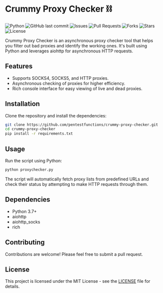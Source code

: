 # Crummy Proxy Checker ⛓️

![Python](https://img.shields.io/badge/python-v3.7+-blue.svg)
![GitHub last commit](https://img.shields.io/github/last-commit/pentestfunctions/crummy-proxy-checker)
![Issues](https://img.shields.io/github/issues/pentestfunctions/crummy-proxy-checker)
![Pull Requests](https://img.shields.io/github/issues-pr/pentestfunctions/crummy-proxy-checker)
![Forks](https://img.shields.io/github/forks/pentestfunctions/crummy-proxy-checker)
![Stars](https://img.shields.io/github/stars/pentestfunctions/crummy-proxy-checker)
![License](https://img.shields.io/github/license/pentestfunctions/crummy-proxy-checker)

Crummy Proxy Checker is an asynchronous proxy checker tool that helps you filter out bad proxies and identify the working ones. It's built using Python and leverages aiohttp for asynchronous HTTP requests.

## Features

- Supports SOCKS4, SOCKS5, and HTTP proxies.
- Asynchronous checking of proxies for higher efficiency.
- Rich console interface for easy viewing of live and dead proxies.

## Installation

Clone the repository and install the dependencies:

```bash
git clone https://github.com/pentestfunctions/crummy-proxy-checker.git
cd crummy-proxy-checker
pip install -r requirements.txt
```

## Usage

Run the script using Python:

```bash
python proxychecker.py
```

The script will automatically fetch proxy lists from predefined URLs and check their status by attempting to make HTTP requests through them.

## Dependencies

- Python 3.7+
- aiohttp
- aiohttp_socks
- rich

## Contributing

Contributions are welcome! Please feel free to submit a pull request.

## License

This project is licensed under the MIT License - see the [LICENSE](LICENSE) file for details.
